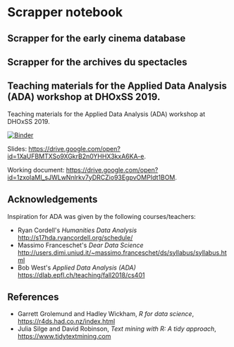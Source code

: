 # Scrapper notebook

## Scrapper for the early cinema database

## Scrapper for the archives du spectacles

## Teaching materials for the Applied Data Analysis (ADA) workshop at DHOxSS 2019.

Teaching materials for the Applied Data Analysis (ADA) workshop at DHOxSS 2019.

[![Binder](https://mybinder.org/badge_logo.svg)](https://mybinder.org/v2/gh/mromanello/ADA-DHOxSS2019/master)

Slides: https://drive.google.com/open?id=1XaUFBMTXSo9XGkrB2n0YHHX3kxA6KA-e.

Working document: https://drive.google.com/open?id=1zxoIaMI_sJWLwNnlrkv7yDRCZio93EgpvOMPIdt1BOM.

## Acknowledgements

Inspiration for ADA was given by the following courses/teachers:

* Ryan Cordell's *Humanities Data Analysis* http://s17hda.ryancordell.org/schedule/
* Massimo Franceschet's *Dear Data Science* http://users.dimi.uniud.it/~massimo.franceschet/ds/syllabus/syllabus.html
* Bob West's *Applied Data Analysis (ADA)* https://dlab.epfl.ch/teaching/fall2018/cs401

## References

* Garrett Grolemund and Hadley Wickham, *R for data science*, https://r4ds.had.co.nz/index.html
* Julia Silge and David Robinson, *Text mining with R: A tidy approach*, https://www.tidytextmining.com

